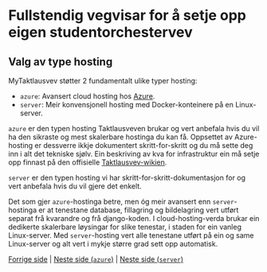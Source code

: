# Fullstendig vegvisar for å setje opp eigen studentorchestervev

## Valg av type hosting

MyTaktlausvev støtter 2 fundamentalt ulike typer hosting:

- `azure`: Avansert cloud hosting hos [Azure](https://azure.microsoft.com/en-us/).
- `server`: Meir konvensjonell hosting med Docker-konteinere på en Linux-server.

`azure` er den typen hosting Taktlausveven brukar og vert anbefala hvis du vil ha den sikraste og mest skalerbare hostinga du kan få. Oppsettet av Azure-hosting er dessverre ikkje dokumentert skritt-for-skritt og du må sette deg inn i alt det tekniske sjølv. Ein beskriving av kva for infrastruktur ein må setje opp finnast på den offisielle [Taktlausvev-wikien](https://gitlab.com/taktlause/taktlausveven/-/wikis/Azure).

`server` er den typen hosting vi har skritt-for-skritt-dokumentasjon for og vert anbefala hvis du vil gjere det enkelt.

Det som gjer `azure`-hostinga betre, men óg meir avansert enn `server`-hostinga er at tenestane database, fillagring og bildelagring vert utført separat frå kvarandre og frå django-koden. I cloud-hosting-verda brukar ein dedikerte skalerbare løysingar for slike tenestar, i staden for ein vanleg Linux-server. Med `server`-hosting vert alle tenestane utført på ein og same Linux-server og alt vert i mykje større grad sett opp automatisk.

[Forrige side](1_forkunnskapar.md) | [Neste side (`azure`)](azure_3_skaffe_azure_tilgang.md) | [Neste side (`server`)](server_3_skaffe_linux_server.md)
